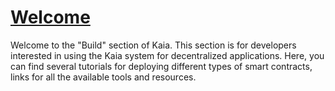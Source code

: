 # [Welcome](https://docs.kaia.io/build)

Welcome to the "Build" section of Kaia. This section is for developers interested in using the Kaia system for decentralized applications. Here, you can find several tutorials for deploying different types of smart contracts, links for all the available tools and resources.
